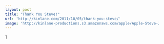 ```yaml
---
layout: post
title: "Thank You Steve!"
url: 'http://kinlane.com/2011/10/05/thank-you-steve/'
image: 'http://kinlane-productions.s3.amazonaws.com/apple/Apple-Steve-Jobs.png'
---
```


1